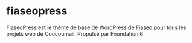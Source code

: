 # fiaseopress
FiaseoPress est le thème de base de WordPress de Fiaseo pour tous les projets web de Coucoumail. Propulsé par Foundation 6 
